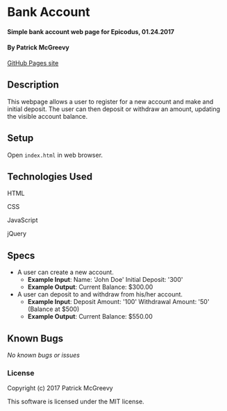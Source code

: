 # Bank Account

#### Simple bank account web page for Epicodus, 01.24.2017

#### By Patrick McGreevy

[GitHub Pages site](https://ptown-epicodus.github.io/bank-account/)


## Description

This webpage allows a user to register for a new account and make and initial deposit. The user can then deposit or withdraw an amount, updating the visible account balance.

## Setup

Open `index.html` in web browser.

## Technologies Used

HTML

CSS

JavaScript

jQuery

## Specs

* A user can create a new account.
  * **Example Input**: Name: 'John Doe' Initial Deposit: '300'
  * **Example Output**: Current Balance: $300.00
* A user can deposit to and withdraw from his/her account.
  * **Example Input**: Deposit Amount: '100' Withdrawal Amount: '50' (Balance at $500)
  * **Example Output**: Current Balance: $550.00

## Known Bugs

_No known bugs or issues_

### License

Copyright (c) 2017 Patrick McGreevy

This software is licensed under the MIT license.
